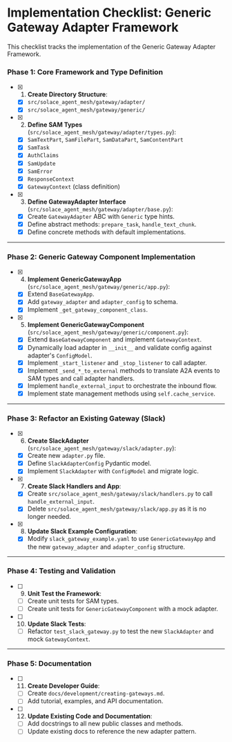 # Implementation Checklist: Generic Gateway Adapter Framework

This checklist tracks the implementation of the Generic Gateway Adapter Framework.

### **Phase 1: Core Framework and Type Definition**

- [x] 1. **Create Directory Structure**:
    - [x] `src/solace_agent_mesh/gateway/adapter/`
    - [x] `src/solace_agent_mesh/gateway/generic/`

- [x] 2. **Define SAM Types** (`src/solace_agent_mesh/gateway/adapter/types.py`):
    - [x] `SamTextPart`, `SamFilePart`, `SamDataPart`, `SamContentPart`
    - [x] `SamTask`
    - [x] `AuthClaims`
    - [x] `SamUpdate`
    - [x] `SamError`
    - [x] `ResponseContext`
    - [x] `GatewayContext` (class definition)

- [x] 3. **Define GatewayAdapter Interface** (`src/solace_agent_mesh/gateway/adapter/base.py`):
    - [x] Create `GatewayAdapter` ABC with `Generic` type hints.
    - [x] Define abstract methods: `prepare_task`, `handle_text_chunk`.
    - [x] Define concrete methods with default implementations.

---

### **Phase 2: Generic Gateway Component Implementation**

- [x] 4. **Implement GenericGatewayApp** (`src/solace_agent_mesh/gateway/generic/app.py`):
    - [x] Extend `BaseGatewayApp`.
    - [x] Add `gateway_adapter` and `adapter_config` to schema.
    - [x] Implement `_get_gateway_component_class`.

- [x] 5. **Implement GenericGatewayComponent** (`src/solace_agent_mesh/gateway/generic/component.py`):
    - [x] Extend `BaseGatewayComponent` and implement `GatewayContext`.
    - [x] Dynamically load adapter in `__init__` and validate config against adapter's `ConfigModel`.
    - [x] Implement `_start_listener` and `_stop_listener` to call adapter.
    - [x] Implement `_send_*_to_external` methods to translate A2A events to SAM types and call adapter handlers.
    - [x] Implement `handle_external_input` to orchestrate the inbound flow.
    - [x] Implement state management methods using `self.cache_service`.

---

### **Phase 3: Refactor an Existing Gateway (Slack)**

- [x] 6. **Create SlackAdapter** (`src/solace_agent_mesh/gateway/slack/adapter.py`):
    - [x] Create new `adapter.py` file.
    - [x] Define `SlackAdapterConfig` Pydantic model.
    - [x] Implement `SlackAdapter` with `ConfigModel` and migrate logic.

- [x] 7. **Create Slack Handlers and App**:
    - [x] Create `src/solace_agent_mesh/gateway/slack/handlers.py` to call `handle_external_input`.
    - [x] Delete `src/solace_agent_mesh/gateway/slack/app.py` as it is no longer needed.

- [x] 8. **Update Slack Example Configuration**:
    - [x] Modify `slack_gateway_example.yaml` to use `GenericGatewayApp` and the new `gateway_adapter` and `adapter_config` structure.

---

### **Phase 4: Testing and Validation**

- [ ] 9. **Unit Test the Framework**:
    - [ ] Create unit tests for SAM types.
    - [ ] Create unit tests for `GenericGatewayComponent` with a mock adapter.

- [ ] 10. **Update Slack Tests**:
    - [ ] Refactor `test_slack_gateway.py` to test the new `SlackAdapter` and mock `GatewayContext`.

---

### **Phase 5: Documentation**

- [ ] 11. **Create Developer Guide**:
    - [ ] Create `docs/development/creating-gateways.md`.
    - [ ] Add tutorial, examples, and API documentation.

- [ ] 12. **Update Existing Code and Documentation**:
    - [ ] Add docstrings to all new public classes and methods.
    - [ ] Update existing docs to reference the new adapter pattern.
